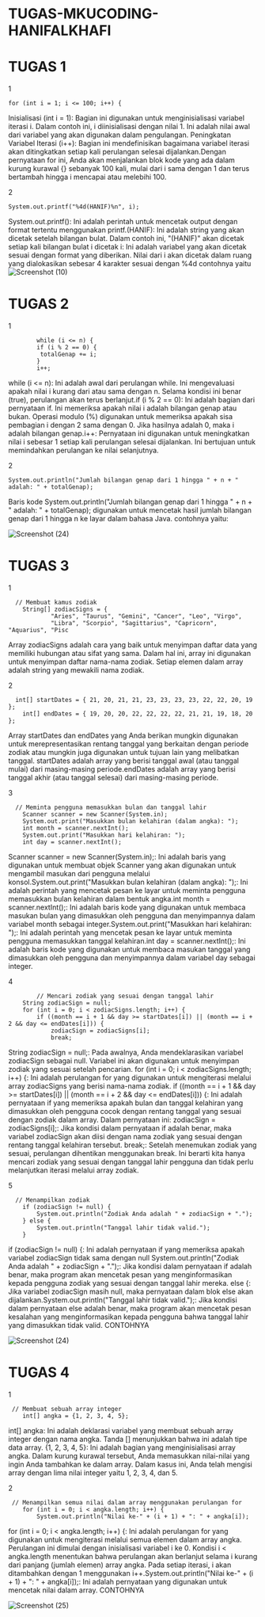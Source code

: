 # TUGAS-MKUCODING-HANIFALKHAFI
# TUGAS 1
1

    for (int i = 1; i <= 100; i++) {
Inisialisasi (int i = 1): Bagian ini digunakan untuk menginisialisasi variabel iterasi i. Dalam contoh ini, i diinisialisasi dengan nilai 1. Ini adalah nilai awal dari variabel yang akan digunakan dalam pengulangan. Peningkatan Variabel Iterasi (i++): Bagian ini mendefinisikan bagaimana variabel iterasi akan ditingkatkan setiap kali perulangan selesai dijalankan.Dengan pernyataan for ini, Anda akan menjalankan blok kode yang ada dalam kurung kurawal {} sebanyak 100 kali, mulai dari i sama dengan 1 dan terus bertambah hingga i mencapai atau melebihi 100. 

2

    System.out.printf("%4d(HANIF)%n", i);
System.out.printf(): Ini adalah perintah untuk mencetak output dengan format tertentu menggunakan printf.(HANIF): Ini adalah string yang akan dicetak setelah bilangan bulat. Dalam contoh ini, "(HANIF)" akan dicetak setiap kali bilangan bulat i dicetak i: Ini adalah variabel yang akan dicetak sesuai dengan format yang diberikan. Nilai dari i akan dicetak dalam ruang yang dialokasikan sebesar 4 karakter sesuai dengan %4d contohnya yaitu
![Screenshot (10)](https://github.com/Hanifalkahfi05/TUGAS-MKUCODING-HANIFALKHAFI/assets/147523271/02c9f36f-caa2-4acb-98f8-3398a84759fb)

# TUGAS 2
1

            while (i <= n) {
            if (i % 2 == 0) {
             totalGenap += i;
            }
            i++;

   
while (i <= n): Ini adalah awal dari perulangan while. Ini mengevaluasi apakah nilai i kurang dari atau sama dengan n. Selama kondisi ini benar (true), perulangan akan terus berlanjut.if (i % 2 == 0): Ini adalah bagian dari pernyataan if. Ini memeriksa apakah nilai i adalah bilangan genap atau bukan. Operasi modulo (%) digunakan untuk memeriksa apakah sisa pembagian i dengan 2 sama dengan 0. Jika hasilnya adalah 0, maka i adalah bilangan genap.i++: Pernyataan ini digunakan untuk meningkatkan nilai i sebesar 1 setiap kali perulangan selesai dijalankan. Ini bertujuan untuk memindahkan perulangan ke nilai selanjutnya.

2

    System.out.println("Jumlah bilangan genap dari 1 hingga " + n + " adalah: " + totalGenap);
Baris kode System.out.println("Jumlah bilangan genap dari 1 hingga " + n + " adalah: " + totalGenap); digunakan untuk mencetak hasil jumlah bilangan genap dari 1 hingga n ke layar dalam bahasa Java. contohnya yaitu:

![Screenshot (24)](https://github.com/Hanifalkahfi05/TUGAS-MKUCODING-HANIFALKHAFI/assets/147523271/a5b92864-2d5b-4ad0-829a-b04827627bce)

# TUGAS 3
1

      // Membuat kamus zodiak
        String[] zodiacSigns = {
                "Aries", "Taurus", "Gemini", "Cancer", "Leo", "Virgo",
                "Libra", "Scorpio", "Sagittarius", "Capricorn", "Aquarius", "Pisc
Array zodiacSigns adalah cara yang baik untuk menyimpan daftar data yang memiliki hubungan atau sifat yang sama. Dalam hal ini, array ini digunakan untuk menyimpan daftar nama-nama zodiak. Setiap elemen dalam array adalah string yang mewakili nama zodiak.

2

      int[] startDates = { 21, 20, 21, 21, 23, 23, 23, 23, 22, 22, 20, 19 };
        int[] endDates = { 19, 20, 20, 22, 22, 22, 22, 21, 21, 19, 18, 20 };
Array startDates dan endDates yang Anda berikan mungkin digunakan untuk merepresentasikan rentang tanggal yang berkaitan dengan periode zodiak atau mungkin juga digunakan untuk tujuan lain yang melibatkan tanggal. startDates adalah array yang berisi tanggal awal (atau tanggal mulai) dari masing-masing periode.endDates adalah array yang berisi tanggal akhir (atau tanggal selesai) dari masing-masing periode.

3

      // Meminta pengguna memasukkan bulan dan tanggal lahir
        Scanner scanner = new Scanner(System.in);
        System.out.print("Masukkan bulan kelahiran (dalam angka): ");
        int month = scanner.nextInt();
        System.out.print("Masukkan hari kelahiran: ");
        int day = scanner.nextInt();
Scanner scanner = new Scanner(System.in);: Ini adalah baris yang digunakan untuk membuat objek Scanner yang akan digunakan untuk mengambil masukan dari pengguna melalui konsol.System.out.print("Masukkan bulan kelahiran (dalam angka): ");: Ini adalah perintah yang mencetak pesan ke layar untuk meminta pengguna memasukkan bulan kelahiran dalam bentuk angka.int month = scanner.nextInt();: Ini adalah baris kode yang digunakan untuk membaca masukan bulan yang dimasukkan oleh pengguna dan menyimpannya dalam variabel month sebagai integer.System.out.print("Masukkan hari kelahiran: ");: Ini adalah perintah yang mencetak pesan ke layar untuk meminta pengguna memasukkan tanggal kelahiran.int day = scanner.nextInt();: Ini adalah baris kode yang digunakan untuk membaca masukan tanggal yang dimasukkan oleh pengguna dan menyimpannya dalam variabel day sebagai integer.

4

            // Mencari zodiak yang sesuai dengan tanggal lahir
        String zodiacSign = null;
        for (int i = 0; i < zodiacSigns.length; i++) {
            if ((month == i + 1 && day >= startDates[i]) || (month == i + 2 && day <= endDates[i])) {
                zodiacSign = zodiacSigns[i];
                break;
String zodiacSign = null;: Pada awalnya, Anda mendeklarasikan variabel zodiacSign sebagai null. Variabel ini akan digunakan untuk menyimpan zodiak yang sesuai setelah pencarian.
for (int i = 0; i < zodiacSigns.length; i++) {: Ini adalah perulangan for yang digunakan untuk mengiterasi melalui array zodiacSigns yang berisi nama-nama zodiak.
if ((month == i + 1 && day >= startDates[i]) || (month == i + 2 && day <= endDates[i])) {: Ini adalah pernyataan if yang memeriksa apakah bulan dan tanggal kelahiran yang dimasukkan oleh pengguna cocok dengan rentang tanggal yang sesuai dengan zodiak dalam array. Dalam pernyataan ini:
zodiacSign = zodiacSigns[i];: Jika kondisi dalam pernyataan if adalah benar, maka variabel zodiacSign akan diisi dengan nama zodiak yang sesuai dengan rentang tanggal kelahiran tersebut.
break;: Setelah menemukan zodiak yang sesuai, perulangan dihentikan menggunakan break. Ini berarti kita hanya mencari zodiak yang sesuai dengan tanggal lahir pengguna dan tidak perlu melanjutkan iterasi melalui array zodiak.

5

      // Menampilkan zodiak
        if (zodiacSign != null) {
            System.out.println("Zodiak Anda adalah " + zodiacSign + ".");
        } else {
            System.out.println("Tanggal lahir tidak valid.");
        }
if (zodiacSign != null) {: Ini adalah pernyataan if yang memeriksa apakah variabel zodiacSign tidak sama dengan null
System.out.println("Zodiak Anda adalah " + zodiacSign + ".");: Jika kondisi dalam pernyataan if adalah benar, maka program akan mencetak pesan yang menginformasikan kepada pengguna zodiak yang sesuai dengan tanggal lahir mereka. else {: Jika variabel zodiacSign masih null, maka pernyataan dalam blok else akan dijalankan.System.out.println("Tanggal lahir tidak valid.");: Jika kondisi dalam pernyataan else adalah benar, maka program akan mencetak pesan kesalahan yang menginformasikan kepada pengguna bahwa tanggal lahir yang dimasukkan tidak valid.
CONTOHNYA 

![Screenshot (24)](https://github.com/Hanifalkahfi05/TUGAS-MKUCODING-HANIFALKHAFI/assets/147523271/4e1e7ec1-3f02-4b70-9622-7e85e3cf46ac)

# TUGAS 4
1

     // Membuat sebuah array integer
        int[] angka = {1, 2, 3, 4, 5};
int[] angka: Ini adalah deklarasi variabel yang membuat sebuah array integer dengan nama angka. Tanda [] menunjukkan bahwa ini adalah tipe data array.
{1, 2, 3, 4, 5}: Ini adalah bagian yang menginisialisasi array angka. Dalam kurung kurawal tersebut, Anda memasukkan nilai-nilai yang ingin Anda tambahkan ke dalam array. Dalam kasus ini, Anda telah mengisi array dengan lima nilai integer yaitu 1, 2, 3, 4, dan 5.

2

     // Menampilkan semua nilai dalam array menggunakan perulangan for
        for (int i = 0; i < angka.length; i++) {
            System.out.println("Nilai ke-" + (i + 1) + ": " + angka[i]);
for (int i = 0; i < angka.length; i++) {: Ini adalah perulangan for yang digunakan untuk mengiterasi melalui semua elemen dalam array angka. Perulangan ini dimulai dengan inisialisasi variabel i ke 0. Kondisi i < angka.length menentukan bahwa perulangan akan berlanjut selama i kurang dari panjang (jumlah elemen) array angka. Pada setiap iterasi, i akan ditambahkan dengan 1 menggunakan i++.System.out.println("Nilai ke-" + (i + 1) + ": " + angka[i]);: Ini adalah pernyataan yang digunakan untuk mencetak nilai dalam array. 
CONTOHNYA

![Screenshot (25)](https://github.com/Hanifalkahfi05/TUGAS-MKUCODING-HANIFALKHAFI/assets/147523271/1cd84eaa-6f1a-4a64-af8d-d603ea0ec2b9)







  
